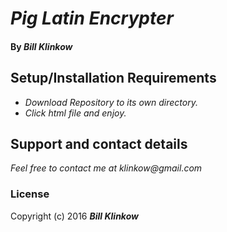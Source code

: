 # _Pig Latin Encrypter_

#### By _**Bill Klinkow**_

## Setup/Installation Requirements

* _Download Repository to its own directory._
* _Click html file and enjoy._

## Support and contact details

_Feel free to contact me at klinkow@gmail.com_

### License

Copyright (c) 2016 **_Bill Klinkow_**
